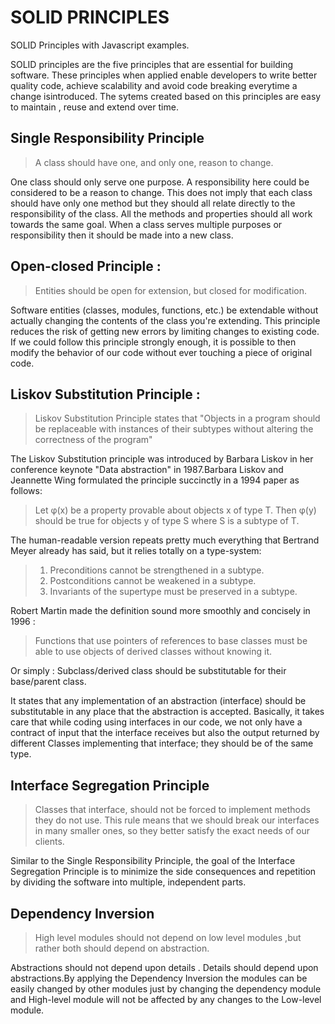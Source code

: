# SOLID PRINCIPLES
SOLID Principles with Javascript examples.

SOLID principles are the five principles that are essential for building software. These principles when applied enable developers to write better quality code, achieve scalability and avoid code breaking everytime a change isintroduced. The sytems created based on this principles are easy to maintain , reuse and extend over time.

## Single Responsibility Principle

>A class should have one, and only one, reason to change.

One class should only serve one purpose. A responsibility here could be considered to be a reason  to change. This does not imply that each class should have only one method but they should all relate directly to the responsibility of the class. All the methods and properties should all work towards the same goal. When a class serves multiple purposes or responsibility then it should be made into a new class.


## Open-closed Principle :

>Entities should be open for extension, but closed for modification.

Software entities (classes, modules, functions, etc.) be extendable without actually changing the contents of the class you're extending. This principle reduces the risk of getting new errors by limiting changes to existing code. If we could follow this principle strongly enough, it is possible to then modify the behavior of our code without ever touching a piece of original code.

## Liskov Substitution Principle :

>Liskov Substitution Principle states that "Objects in a program should be replaceable with instances of their subtypes without altering the correctness of the program" 

The Liskov Substitution principle was introduced by Barbara Liskov in her conference 
keynote "Data abstraction" in 1987.Barbara Liskov and Jeannette Wing formulated 
the principle succinctly in a 1994 paper as follows:

>Let φ(x) be a property provable about objects x of type T. Then φ(y) should be true for objects y of type S where S is a subtype of T.


The human-readable version repeats pretty much everything that Bertrand Meyer 
already has said, but it relies totally on a type-system:

>1. Preconditions cannot be strengthened in a subtype.
>2. Postconditions cannot be weakened in a subtype.
>3. Invariants of the supertype must be preserved in a subtype.

Robert Martin made the definition sound more smoothly and concisely in 1996 :

>Functions that use pointers of references to base classes must be able to use objects of derived classes without knowing it.

Or simply : Subclass/derived class should be substitutable for their base/parent class.

It states that any implementation of an abstraction (interface) should be substitutable in any place that the abstraction is accepted. Basically, it takes care that while coding using interfaces in our code, we not only have a contract of input that the interface receives but also the output returned by different Classes implementing that interface; they should be of the same type.


## Interface Segregation Principle
>Classes that interface, should not be forced to implement methods they do not use.
This rule means that  we should break our interfaces in many smaller ones, so they better satisfy the exact needs of our clients.

Similar to the Single Responsibility Principle, the goal of the Interface Segregation Principle is to minimize the side consequences and repetition by dividing the software into multiple, independent parts.

## Dependency Inversion
>High level modules should not depend on low level modules ,but rather both should depend on abstraction.  

Abstractions should not depend upon details . Details should depend upon abstractions.By applying the Dependency Inversion the modules can be easily changed by other modules just by changing the dependency module and High-level module will not be affected by any changes to the Low-level module.
